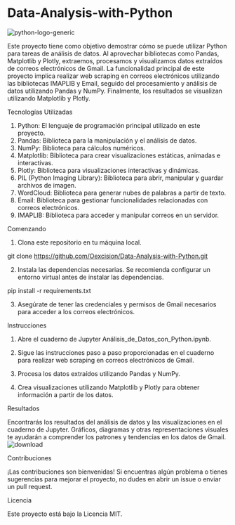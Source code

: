 # Data-Analysis-with-Python
![python-logo-generic](https://github.com/Oexcision/Data-Analysis-with-Python/assets/75105496/9488d039-1aa3-4246-9a6f-50c3e9009e35)

Este proyecto tiene como objetivo demostrar cómo se puede utilizar Python para tareas de análisis de datos. 
Al aprovechar bibliotecas como Pandas, Matplotlib y Plotly, extraemos, procesamos y visualizamos datos extraídos de correos electrónicos de Gmail. 
La funcionalidad principal de este proyecto implica realizar web scraping en correos electrónicos utilizando las bibliotecas IMAPLIB y Email, seguido 
del procesamiento y análisis de datos utilizando Pandas y NumPy. 
Finalmente, los resultados se visualizan utilizando Matplotlib y Plotly.

Tecnologías Utilizadas

1. Python: El lenguaje de programación principal utilizado en este proyecto.
2. Pandas: Biblioteca para la manipulación y el análisis de datos.
3. NumPy: Biblioteca para cálculos numéricos.
4. Matplotlib: Biblioteca para crear visualizaciones estáticas, animadas e interactivas.
5. Plotly: Biblioteca para visualizaciones interactivas y dinámicas.
6. PIL (Python Imaging Library): Biblioteca para abrir, manipular y guardar archivos de imagen.
7. WordCloud: Biblioteca para generar nubes de palabras a partir de texto.
8. Email: Biblioteca para gestionar funcionalidades relacionadas con correos electrónicos.
9. IMAPLIB: Biblioteca para acceder y manipular correos en un servidor.

Comenzando

1. Clona este repositorio en tu máquina local.
   
  git clone https://github.com/Oexcision/Data-Analysis-with-Python.git
  
2. Instala las dependencias necesarias. Se recomienda configurar un entorno virtual antes de instalar las dependencias.
   
  pip install -r requirements.txt
  
3. Asegúrate de tener las credenciales y permisos de Gmail necesarios para acceder a los correos electrónicos.

Instrucciones

1. Abre el cuaderno de Jupyter Análisis_de_Datos_con_Python.ipynb.

2. Sigue las instrucciones paso a paso proporcionadas en el cuaderno para realizar web scraping en correos electrónicos de Gmail.

3. Procesa los datos extraídos utilizando Pandas y NumPy.

4. Crea visualizaciones utilizando Matplotlib y Plotly para obtener información a partir de los datos.

Resultados

Encontrarás los resultados del análisis de datos y las visualizaciones en el cuaderno de Jupyter. Gráficos, diagramas y otras representaciones visuales te ayudarán a comprender los patrones y tendencias en los datos de Gmail.![download](https://github.com/Oexcision/Data-Analysis-with-Python/assets/75105496/144eceee-3b6d-4a68-8a0f-9c5fabf83f8f)


Contribuciones

¡Las contribuciones son bienvenidas! Si encuentras algún problema o tienes sugerencias para mejorar el proyecto, no dudes en abrir un issue o enviar un pull request.

Licencia

Este proyecto está bajo la Licencia MIT.
